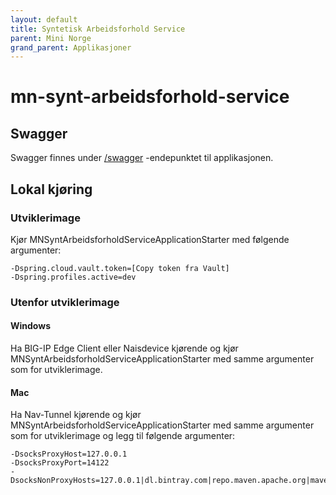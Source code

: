 ```yaml
---
layout: default
title: Syntetisk Arbeidsforhold Service
parent: Mini Norge
grand_parent: Applikasjoner
---
```


# mn-synt-arbeidsforhold-service

## Swagger
Swagger finnes under [/swagger](https://mn-synt-arbeidsforhold-service.dev.adeo.no/swagger) -endepunktet til applikasjonen.
 
## Lokal kjøring
  
### Utviklerimage
Kjør MNSyntArbeidsforholdServiceApplicationStarter med følgende argumenter:
```
-Dspring.cloud.vault.token=[Copy token fra Vault]
-Dspring.profiles.active=dev
```

### Utenfor utviklerimage
   
#### Windows
Ha BIG-IP Edge Client eller Naisdevice kjørende og kjør MNSyntArbeidsforholdServiceApplicationStarter med samme argumenter som for utviklerimage.
   
#### Mac
Ha Nav-Tunnel kjørende og kjør MNSyntArbeidsforholdServiceApplicationStarter med samme argumenter som for utviklerimage og legg til følgende argumenter:
```
-DsocksProxyHost=127.0.0.1
-DsocksProxyPort=14122
-DsocksNonProxyHosts=127.0.0.1|dl.bintray.com|repo.maven.apache.org|maven.adeo.no|packages.confluent.io|confluent.io|maven.xwiki.org|maven.repository.redhat.com
```
